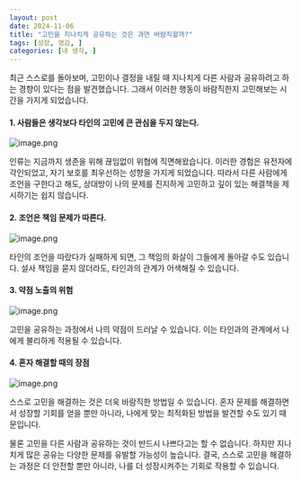 ```yaml
---
layout: post
date: 2024-11-06
title: "고민을 지나치게 공유하는 것은 과연 바람직할까?"
tags: [성장, 영감, ]
categories: [내 생각, ]
---
```



최근 스스로를 돌아보며, 고민이나 결정을 내릴 때 지나치게 다른 사람과 공유하려고 하는 경향이 있다는 점을 발견했습니다. 그래서 이러한 행동이 바람직한지 고민해보는 시간을 가지게 되었습니다.



#### 1. 사람들은 생각보다 타인의 고민에 큰 관심을 두지 않는다. 


![image.png](/assets/images/posts/2024-11-06-고민을-지나치게-공유하는-것은-과연-바람직할까?/cacb89a4.png)


인류는 지금까지 생존을 위해 끊임없이 위협에 직면해왔습니다. 이러한 경험은 유전자에 각인되었고, 자기 보호를 최우선하는 성향을 가지게 되었습니다. 따라서 다른 사람에게 조언을 구한다고 해도, 상대방이 나의 문제를 진지하게 고민하고 깊이 있는 해결책을 제시하기는 쉽지 않습니다.



#### 2. 조언은 책임 문제가 따른다. 


![image.png](/assets/images/posts/2024-11-06-고민을-지나치게-공유하는-것은-과연-바람직할까?/31bb70aa.png)


타인의 조언을 따랐다가 실패하게 되면, 그 책임의 화살이 그들에게 돌아갈 수도 있습니다. 설사 책임을 묻지 않더라도, 타인과의 관계가 어색해질 수 있습니다.



#### 3. 약점 노출의 위험


![image.png](/assets/images/posts/2024-11-06-고민을-지나치게-공유하는-것은-과연-바람직할까?/35c632bf.png)


고민을 공유하는 과정에서 나의 약점이 드러날 수 있습니다. 이는 타인과의 관계에서 나에게 불리하게 적용될 수 있습니다.



#### 4. 혼자 해결할 때의 장점


![image.png](/assets/images/posts/2024-11-06-고민을-지나치게-공유하는-것은-과연-바람직할까?/352d593a.png)


스스로 고민을 해결하는 것은 더욱 바람직한 방법일 수 있습니다. 혼자 문제를 해결하면서 성장할 기회를 얻을 뿐만 아니라, 나에게 맞는 최적화된 방법을 발견할 수도 있기 때문입니다.


물론 고민을 다른 사람과 공유하는 것이 반드시 나쁘다고는 할 수 없습니다. 하지만 지나치게 많은 공유는 다양한 문제를 유발할 가능성이 높습니다. 결국, 스스로 고민을 해결하는 과정은 더 안전할 뿐만 아니라, 나를 더 성장시켜주는 기회로 작용할 수 있습니다.

